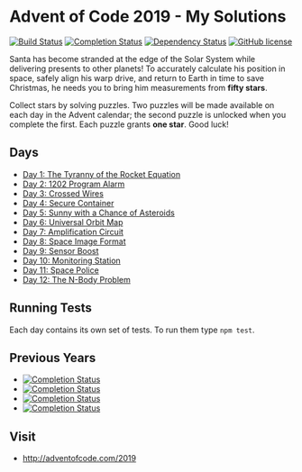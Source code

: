 # Advent of Code 2019 - My Solutions
[![Build Status](https://github.com/mariotacke/advent-of-code-2019/workflows/build/badge.svg)](https://github.com/mariotacke/advent-of-code-2019/actions)
[![Completion Status](https://img.shields.io/endpoint?url=https://raw.githubusercontent.com/mariotacke/advent-of-code-2019/master/.github/badges/completion.json)](https://github.com/mariotacke/advent-of-code-2019)
[![Dependency Status](https://img.shields.io/david/mariotacke/advent-of-code-2019.svg)](https://david-dm.org/mariotacke/advent-of-code-2019)
[![GitHub license](https://img.shields.io/badge/license-MIT-blue.svg)](https://raw.githubusercontent.com/mariotacke/advent-of-code-2019/master/LICENSE)

Santa has become stranded at the edge of the Solar System while delivering presents to other planets! To accurately calculate his position in space, safely align his warp drive, and return to Earth in time to save Christmas, he needs you to bring him measurements from **fifty stars**.

Collect stars by solving puzzles. Two puzzles will be made available on each day in the Advent calendar; the second puzzle is unlocked when you complete the first. Each puzzle grants **one star**. Good luck!

## Days

- [Day 1: The Tyranny of the Rocket Equation](day-01-the-tyranny-of-the-rocket-equation/)
- [Day 2: 1202 Program Alarm](day-02-1202-program-alarm/)
- [Day 3: Crossed Wires](day-03-crossed-wires/)
- [Day 4: Secure Container](day-04-secure-container/)
- [Day 5: Sunny with a Chance of Asteroids](day-05-sunny-with-a-chance-of-asteroids/)
- [Day 6: Universal Orbit Map](day-06-universal-orbit-map/)
- [Day 7: Amplification Circuit](day-07-amplification-circuit/)
- [Day 8: Space Image Format](day-08-space-image-format/)
- [Day 9: Sensor Boost](day-09-sensor-boost/)
- [Day 10: Monitoring Station](day-10-monitoring-station/)
- [Day 11: Space Police](day-11-space-police/)
- [Day 12: The N-Body Problem](day-12-the-n-body-problem/)

## Running Tests

Each day contains its own set of tests. To run them type `npm test`.

## Previous Years
- [![Completion Status](https://img.shields.io/endpoint?url=https://raw.githubusercontent.com/mariotacke/advent-of-code-2018/master/.github/badges/completion.json&label=2018)](https://github.com/mariotacke/advent-of-code-2018)
- [![Completion Status](https://img.shields.io/endpoint?url=https://raw.githubusercontent.com/mariotacke/advent-of-code-2017/master/.github/badges/completion.json&label=2017)](https://github.com/mariotacke/advent-of-code-2017)
- [![Completion Status](https://img.shields.io/endpoint?url=https://raw.githubusercontent.com/mariotacke/advent-of-code-2016/master/.github/badges/completion.json&label=2016)](https://github.com/mariotacke/advent-of-code-2016)
- [![Completion Status](https://img.shields.io/endpoint?url=https://raw.githubusercontent.com/mariotacke/advent-of-code-2015/master/.github/badges/completion.json&label=2015)](https://github.com/mariotacke/advent-of-code-2015)

## Visit
- http://adventofcode.com/2019
